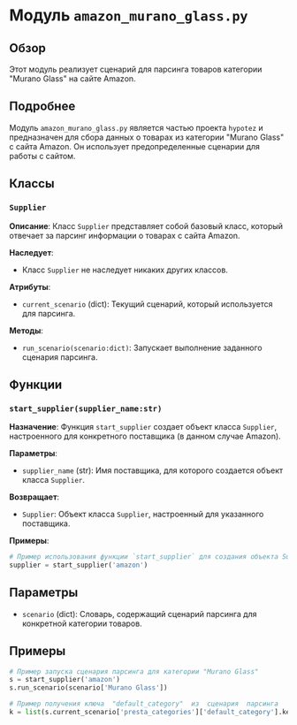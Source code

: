 # Модуль `amazon_murano_glass.py`

## Обзор

Этот модуль реализует сценарий для парсинга товаров категории "Murano Glass" на сайте Amazon. 

## Подробнее

Модуль `amazon_murano_glass.py` является частью проекта `hypotez` и предназначен для сбора данных о товарах из категории "Murano Glass" с сайта Amazon. Он использует  предопределенные сценарии для работы с сайтом.  

## Классы 

### `Supplier` 

**Описание**: Класс `Supplier` представляет собой  базовый класс,  который  отвечает за парсинг информации о товарах с сайта  Amazon.  

**Наследует**: 
- Класс `Supplier`  не  наследует  никаких  других  классов.

**Атрибуты**: 
- `current_scenario` (dict): Текущий сценарий, который используется для парсинга.

**Методы**: 
- `run_scenario(scenario:dict)`: Запускает выполнение заданного сценария парсинга.


## Функции

### `start_supplier(supplier_name:str)`

**Назначение**:  Функция `start_supplier` создает объект класса `Supplier`,  настроенного  для  конкретного  поставщика  (в  данном  случае  Amazon).

**Параметры**:
- `supplier_name` (str): Имя поставщика,  для  которого  создается  объект  класса  `Supplier`.

**Возвращает**:
- `Supplier`: Объект класса `Supplier`,  настроенный  для  указанного  поставщика.

**Примеры**:
```python
# Пример использования функции `start_supplier` для создания объекта Supplier для Amazon
supplier = start_supplier('amazon') 
```

## Параметры

- `scenario` (dict):  Словарь,  содержащий  сценарий  парсинга  для  конкретной  категории  товаров.

## Примеры

```python
# Пример запуска сценария парсинга для категории "Murano Glass"
s = start_supplier('amazon')
s.run_scenario(scenario['Murano Glass'])

# Пример получения ключа  "default_category"  из  сценария  парсинга
k = list(s.current_scenario['presta_categories']['default_category'].keys())[0]